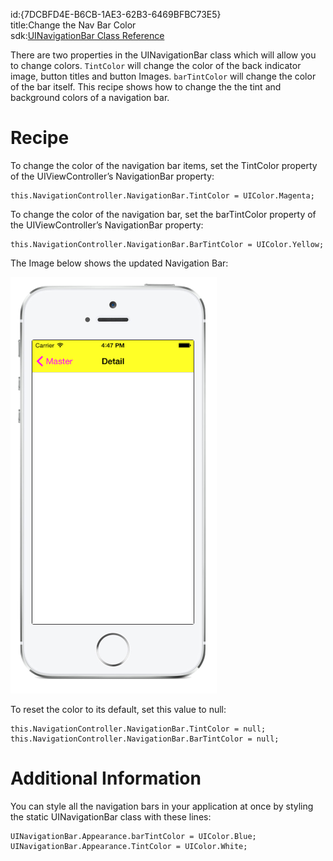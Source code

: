 id:{7DCBFD4E-B6CB-1AE3-62B3-6469BFBC73E5}  
title:Change the Nav Bar Color  
sdk:[UINavigationBar Class Reference](https://developer.apple.com/library/ios/#documentation/UIKit/Reference/UINavigationBar_Class/Reference/UINavigationBar.html)  

There are two properties in the UINavigationBar class which will allow you to change colors. `TintColor` will change the color of the back indicator image, button titles and button Images. `barTintColor` will change the color of the bar itself. This recipe shows how to change the the tint and background colors of a navigation bar.

 <a name="Recipe" class="injected"></a>


# Recipe

To change the color of the navigation bar items, set the TintColor property of the
UIViewController’s NavigationBar property:

```
this.NavigationController.NavigationBar.TintColor = UIColor.Magenta;
```

To change the color of the navigation bar, set the barTintColor property of the
UIViewController’s NavigationBar property:

```
this.NavigationController.NavigationBar.BarTintColor = UIColor.Yellow;
```

The Image below shows the updated Navigation Bar:

 [ ![](Images/NavBarImage.png)](Images/NavBarImage.png)

To reset the color to its default, set this value to null:

```
this.NavigationController.NavigationBar.TintColor = null;
this.NavigationController.NavigationBar.BarTintColor = null;
```

 <a name="Additional_Information" class="injected"></a>


# Additional Information

You can style all the navigation bars in your application at once by styling the
static UINavigationBar class with these lines:

```
UINavigationBar.Appearance.barTintColor = UIColor.Blue;
UINavigationBar.Appearance.TintColor = UIColor.White;
```
